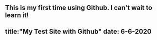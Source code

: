 This is my first time using Github. I can't wait to learn it!
---
title:"My Test Site with Github"
date: 6-6-2020
---
